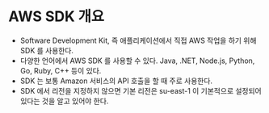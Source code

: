 # AWS SDK 개요

- Software Development Kit, 즉 애플리케이션에서 직접 AWS 작업을 하기 위해 SDK 를 사용한다.
- 다양한 언어에서 AWS SDK 를 사용할 수 있다. Java, .NET, Node.js, Python, Go, Ruby, C++ 등이 있다.
- SDK 는 보통 Amazon 서비스의 API 호출을 할 때 주로 사용한다.
- SDK 에서 리전을 지정하지 않으면 기본 리전은 su-east-1 이 기본적으로 설정되어 있다는 것을 알고 있어야 한다.